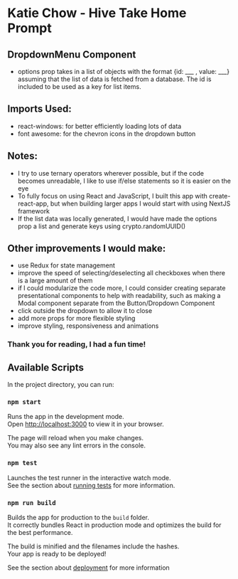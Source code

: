 
# Katie Chow - Hive Take Home Prompt

## DropdownMenu Component
* options prop takes in a list of objects with the format {id: ___ , value: ___} assuming that the list of data is fetched from a database. The id is included to be used as a key for list items.
  
## Imports Used:
* react-windows: for better efficiently loading lots of data
* font awesome: for the chevron icons in the dropdown button

## Notes:
* I try to use ternary operators wherever possible, but if the code becomes unreadable, I like to use if/else statements so it is easier on the eye
* To fully focus on using React and JavaScript, I built this app with create-react-app, but when building larger apps I would start with using NextJS framework
* If the list data was locally generated, I would have made the options prop a list and generate keys using crypto.randomUUID()

## Other improvements I would make:
* use Redux for state management
* improve the speed of selecting/deselecting all checkboxes when there is a large amount of them
* if I could modularize the code more, I could consider creating separate presentational components to help with readability, such as making a Modal component separate from the Button/Dropdown Component
* click outside the dropdown to allow it to close
* add more props for more flexible styling
* improve styling, responsiveness and animations

### Thank you for reading, I had a fun time!

## Available Scripts

In the project directory, you can run:

### `npm start`

Runs the app in the development mode.\
Open [http://localhost:3000](http://localhost:3000) to view it in your browser.

The page will reload when you make changes.\
You may also see any lint errors in the console.

### `npm test`

Launches the test runner in the interactive watch mode.\
See the section about [running tests](https://facebook.github.io/create-react-app/docs/running-tests) for more information.

### `npm run build`

Builds the app for production to the `build` folder.\
It correctly bundles React in production mode and optimizes the build for the best performance.

The build is minified and the filenames include the hashes.\
Your app is ready to be deployed!

See the section about [deployment](https://facebook.github.io/create-react-app/docs/deployment) for more information

